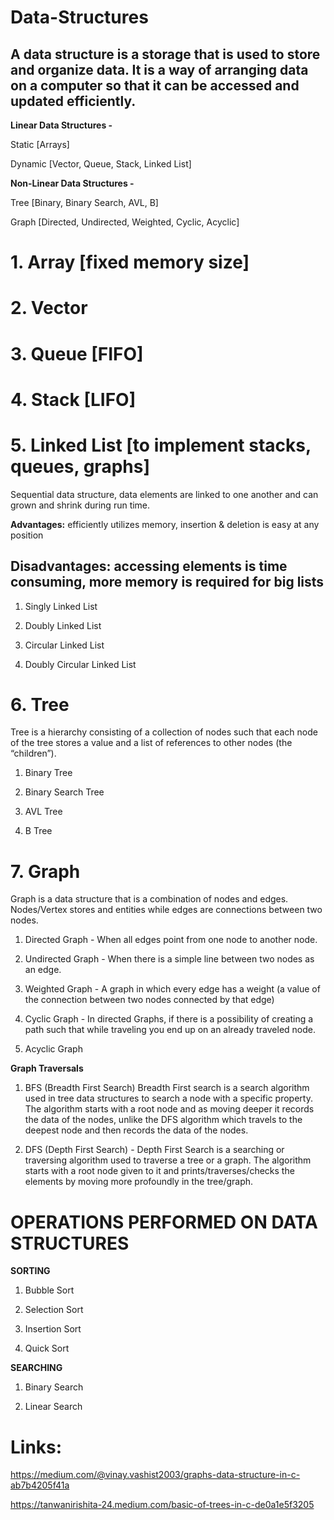   # Data-Structures
A data structure is a storage that is used to store and organize data. 
It is a way of arranging data on a computer so that it can be accessed and updated efficiently.
----------------------------------------
__Linear Data Structures -__

Static [Arrays]

Dynamic [Vector, Queue, Stack, Linked List]


__Non-Linear Data Structures -__

Tree [Binary, Binary Search, AVL, B]

Graph [Directed, Undirected, Weighted, Cyclic, Acyclic]


# 1. Array [fixed memory size]


# 2. Vector

   
# 3. Queue [FIFO]

   
# 4. Stack [LIFO]

   
# 5. Linked List [to implement stacks, queues, graphs] 
Sequential data structure, data elements are linked to one another and can grown and shrink during run time.

__Advantages:__ efficiently utilizes memory, insertion & deletion is easy at any position

__Disadvantages:__ accessing elements is time consuming, more memory is required for big lists
---------------------------------------
1. Singly Linked List

2. Doubly Linked List

3. Circular Linked List

4. Doubly Circular Linked List



# 6. Tree
Tree is a hierarchy consisting of a collection of nodes such that each node of the tree stores a value and a list of references to other nodes (the “children”).

1. Binary Tree

2. Binary Search Tree

3. AVL Tree

4. B Tree



# 7. Graph
Graph is a data structure that is a combination of nodes and edges. Nodes/Vertex stores and entities while edges are connections between two nodes.

1. Directed Graph - When all edges point from one node to another node.

2. Undirected Graph - When there is a simple line between two nodes as an edge.

3. Weighted Graph - A graph in which every edge has a weight (a value of the connection between two nodes connected by that edge)

4. Cyclic Graph - In directed Graphs, if there is a possibility of creating a path such that while traveling you end up on an already traveled node.

5. Acyclic Graph

__Graph Traversals__

1. BFS (Breadth First Search)
       Breadth First search is a search algorithm used in tree data structures to search a node with a specific property. The algorithm starts with a root node and as moving deeper it records the data of the nodes, unlike the DFS algorithm which travels to the deepest node and then records the data of the nodes.

2. DFS (Depth First Search) - 
      Depth First Search is a searching or traversing algorithm used to traverse a tree or a graph. The algorithm starts with a root node given to it and prints/traverses/checks the elements by moving more profoundly in the tree/graph.



# OPERATIONS PERFORMED ON DATA STRUCTURES
 __SORTING__

 1. Bubble Sort
 
 2. Selection Sort
 
 3. Insertion Sort
 
 4. Quick Sort

__SEARCHING__

1. Binary Search

2. Linear Search


# Links:
https://medium.com/@vinay.vashist2003/graphs-data-structure-in-c-ab7b4205f41a

https://tanwanirishita-24.medium.com/basic-of-trees-in-c-de0a1e5f3205
